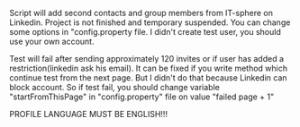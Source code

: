 Script will add second contacts and group members from IT-sphere on Linkedin.
Project is not finished and temporary suspended.
You can change some options in "config.property file. I didn't create test user, you should use your own account.

Test will fail after sending approximately 120 invites or if user has added a restriction(linkedin ask his email).
It can be fixed if you write method which continue test from the next page. But I didn't do that because Linkedin can
block account. So if test fail, you should change variable "startFromThisPage" in "config.property" file on value
"failed page + 1"

PROFILE LANGUAGE MUST BE ENGLISH!!!
